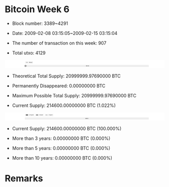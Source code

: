 # Bitcoin Week 6

- Block number: 3389~4291

- Date: 2009-02-08 03:15:05~2009-02-15 03:15:04

- The number of transaction on this week: 907

- Total utxo: 4129

![](../images/mined_week6.png)

- Theoretical Total Supply: 20999999.97690000 BTC

- Permanently Disappeared: 0.00000000 BTC

- Maximum Possible Total Supply: 20999999.97690000 BTC

- Current Supply: 214600.00000000 BTC (1.022%)

![](../images/year_week6.png)


- Current Supply: 214600.00000000 BTC (100.000%)

- More than 3 years: 0.00000000 BTC (0.000%)

- More than 5 years: 0.00000000 BTC (0.000%)

- More than 10 years: 0.00000000 BTC (0.000%)

# Remarks

